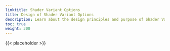 ```yaml
---
linktitle: Shader Variant Options
title: Design of Shader Variant Options
description: Learn about the design principles and purpose of Shader Variant Options in AZSL. 
toc: true
weight: 300
---
```


{{< placeholder >}}